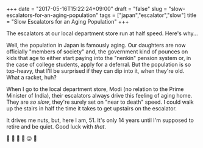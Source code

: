 +++
date = "2017-05-16T15:22:24+09:00"
draft = "false"
slug = "slow-escalators-for-an-aging-population"
tags = ["japan","escalator","slow"]
title = "Slow Escalators for an Aging Population"
+++

The escalators at our local department store run at half speed. Here's why...

<!--more-->

Well, the population in Japan is famously aging. Our daughters are now officially "members of society" and, the government kind of pounces on kids that age to either start paying into the "nenkin" pension system or, in the case of college students, apply for a deferral. But the population is so top-heavy, that I'll be surprised if they can dip into it, when they're old. What a racket, huh?  

When I go to the local department store, Modi (no relation to the Prime Minister of India), their escalators always drive this feeling of aging home. They are _so slow_, they're surely set on "near to death" speed. I could walk up the stairs in half the time it takes to get upstairs on the escalator. 

It drives me nuts, but, here I am, 51. It's only 14 years until I'm supposed to retire and be quiet. Good luck with _that_.

:older_man: :turtle: :snail: :japan: :stuck_out_tongue_winking_eye: :checkered_flag:  

